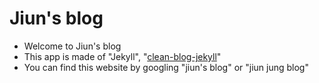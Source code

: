 # Jiun's blog

- Welcome to Jiun's blog
- This app is made of "Jekyll", "[clean-blog-jekyll](https://github.com/StartBootstrap/startbootstrap-clean-blog-jekyll)"
- You can find this website by googling "jiun's blog" or "jiun jung blog" 

